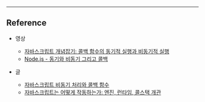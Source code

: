 

---
## Reference

- 영상
  - [자바스크립트 개념잡기: 콜백 함수의 동기적 실행과 비동기적 실행](https://www.youtube.com/watch?v=j0Viy3v97gY)
  - [Node.js - 동기와 비동기 그리고 콜백](https://opentutorials.org/course/3332/21132)

- 글
  - [자바스크립트 비동기 처리와 콜백 함수](https://joshua1988.github.io/web-development/javascript/javascript-asynchronous-operation/)
  - [자바스크립트는 어떻게 작동하는가: 엔진, 런타임, 콜스택 개관](https://engineering.huiseoul.com/%EC%9E%90%EB%B0%94%EC%8A%A4%ED%81%AC%EB%A6%BD%ED%8A%B8%EB%8A%94-%EC%96%B4%EB%96%BB%EA%B2%8C-%EC%9E%91%EB%8F%99%ED%95%98%EB%8A%94%EA%B0%80-%EC%97%94%EC%A7%84-%EB%9F%B0%ED%83%80%EC%9E%84-%EC%BD%9C%EC%8A%A4%ED%83%9D-%EA%B0%9C%EA%B4%80-ea47917c8442)
